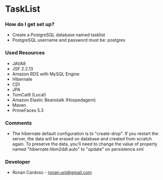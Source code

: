 # TaskList #

### How do I get set up? ###

* Create a PostgreSQL database named tasklist
* PostgreSQL username and password must be: postgres

### Used Resources ###

* JAVA8
* JSF 2.2.13 
* Amazon RDS with MySQL Engine
* Hibernate
* CDI
* JPA
* TomCat8 (Local)
* Amazon Elastic Beanstalk (Hospedagem)
* Maven
* PrimeFaces 5.3

### Comments ###

* The hibernate default configuration is to "create-drop". If you restart the server, the data will be erased on database and created from scratch again. To preserve the data, you'll need to change the value of property named "hibernate.hbm2ddl.auto" to "update" on persistence.xml

### Developer ###

* Ronan Cardoso - ronan.uni@gmail.com